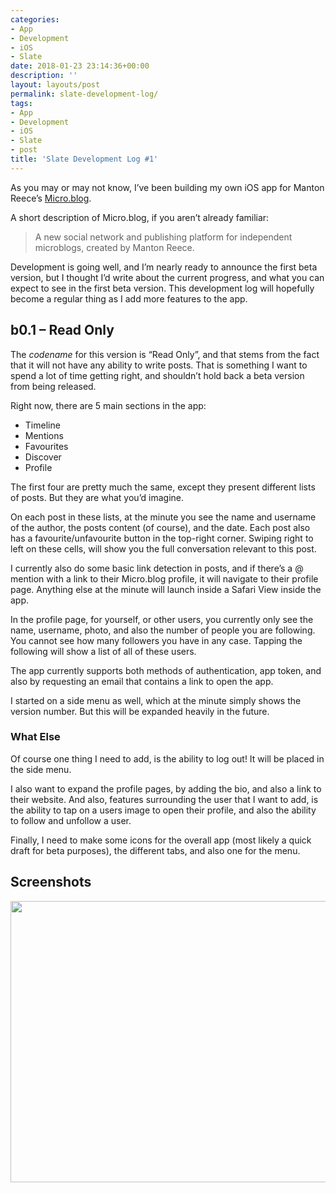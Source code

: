 ```yaml
---
categories:
- App
- Development
- iOS
- Slate
date: 2018-01-23 23:14:36+00:00
description: ''
layout: layouts/post
permalink: slate-development-log/
tags:
- App
- Development
- iOS
- Slate
- post
title: 'Slate Development Log #1'
---
```


<p>As you may or may not know, I’ve been building my own iOS app for Manton Reece’s <a href="https://micro.blog">Micro.blog</a>.</p>
<p>A short description of Micro.blog, if you aren’t already familiar:</p>
<blockquote><p>A new social network and publishing platform for independent microblogs, created by Manton Reece.</p></blockquote>
<p>Development is going well, and I’m nearly ready to announce the first beta version, but I thought I’d write about the current progress, and what you can expect to see in the first beta version. This development log will hopefully become a regular thing as I add more features to the app.</p>
<h2>b0.1 &#8211; Read Only</h2>
<p>The <em>codename</em> for this version is “Read Only”, and that stems from the fact that it will not have any ability to write posts. That is something I want to spend a lot of time getting right, and shouldn’t hold back a beta version from being released.</p>
<p>Right now, there are 5 main sections in the app:</p>
<ul>
<li>Timeline</li>
<li>Mentions</li>
<li>Favourites</li>
<li>Discover</li>
<li>Profile</li>
</ul>
<p>The first four are pretty much the same, except they present different lists of posts. But they are what you’d imagine.</p>
<p>On each post in these lists, at the minute you see the name and username of the author, the posts content (of course), and the date. Each post also has a favourite/unfavourite button in the top-right corner. Swiping right to left on these cells, will show you the full conversation relevant to this post.</p>
<p>I currently also do some basic link detection in posts, and if there’s a @ mention with a link to their Micro.blog profile, it will navigate to their profile page. Anything else at the minute will launch inside a Safari View inside the app.</p>
<p>In the profile page, for yourself, or other users, you currently only see the name, username, photo, and also the number of people you are following. You cannot see how many followers you have in any case. Tapping the following will show a list of all of these users.</p>
<p>The app currently supports both methods of authentication, app token, and also by requesting an email that contains a link to open the app.</p>
<p>I started on a side menu as well, which at the minute simply shows the version number. But this will be expanded heavily in the future.</p>
<h3>What Else</h3>
<p>Of course one thing I need to add, is the ability to log out! It will be placed in the side menu.</p>
<p>I also want to expand the profile pages, by adding the bio, and also a link to their website. And also, features surrounding the user that I want to add, is the ability to tap on a users image to open their profile, and also the ability to follow and unfollow a user.</p>
<p>Finally, I need to make some icons for the overall app (most likely a quick draft for beta purposes), the different tabs, and also one for the menu.</p>
<h2>Screenshots</h2>
<p><a href="https://chrishannah.me/wp-content/uploads/2018/01/Image.png"><img loading="lazy" width="1024" height="450" class="aligncenter wp-image-1110 size-large" src="https://chrishannah.me/wp-content/uploads/2018/01/Image-1024x450.png" alt="" srcset="https://chrishannah.me/images/2018/01/Image-1024x450.png 1024w, https://chrishannah.me/images/2018/01/Image-300x132.png 300w, https://chrishannah.me/images/2018/01/Image-768x337.png 768w" sizes="(max-width: 1024px) 100vw, 1024px" /></a></p>
